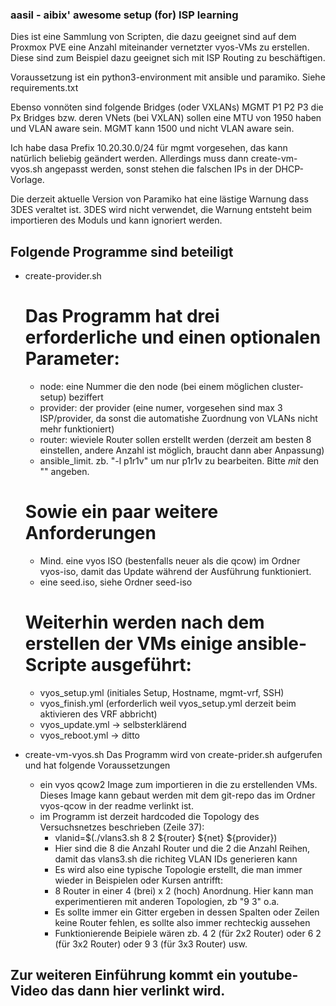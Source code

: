 ### aasil - aibix' awesome setup (for) ISP learning
Dies ist eine Sammlung von Scripten, die dazu geeignet sind auf dem Proxmox PVE eine Anzahl miteinander vernetzter vyos-VMs zu erstellen.
Diese sind zum Beispiel dazu geeignet sich mit ISP Routing zu beschäftigen.

Voraussetzung ist ein python3-environment mit ansible und paramiko. 
Siehe requirements.txt

Ebenso vonnöten sind folgende Bridges (oder VXLANs)
MGMT
P1
P2
P3
die Px Bridges bzw. deren VNets (bei VXLAN) sollen eine MTU von 1950 haben und VLAN aware sein.
MGMT kann 1500 und nicht VLAN aware sein.

Ich habe dasa Prefix 10.20.30.0/24 für mgmt vorgesehen, das kann natürlich beliebig geändert werden.
Allerdings muss dann create-vm-vyos.sh angepasst werden, sonst stehen die falschen IPs in der DHCP-Vorlage.

Die derzeit aktuelle Version von Paramiko hat eine lästige Warnung dass 3DES veraltet ist.
3DES wird nicht verwendet, die Warnung entsteht beim importieren des Moduls und kann ignoriert werden.

## Folgende Programme sind beteiligt
- create-provider.sh
    # Das Programm hat drei erforderliche und einen optionalen Parameter:
    - node: eine Nummer die den node (bei einem möglichen cluster-setup) beziffert
    - provider: der provider (eine numer, vorgesehen sind max 3 ISP/provider, da sonst die automatishe Zuordnung von VLANs nicht mehr funktioniert)
    - router: wieviele Router sollen erstellt werden (derzeit am besten 8 einstellen, andere Anzahl ist möglich, braucht dann aber Anpassung)
    - ansible_limit. zb. "-l p1r1v" um nur p1r1v zu bearbeiten. Bitte *mit* den "" angeben.

    # Sowie ein paar weitere Anforderungen
    - Mind. eine vyos ISO (bestenfalls neuer als die qcow) im Ordner vyos-iso, damit das Update während der Ausführung funktioniert.
    - eine seed.iso, siehe Ordner seed-iso

    # Weiterhin werden nach dem erstellen der VMs einige ansible-Scripte ausgeführt:
    - vyos_setup.yml (initiales Setup, Hostname, mgmt-vrf, SSH)
    - vyos_finish.yml (erforderlich weil vyos_setup.yml derzeit beim aktivieren des VRF abbricht)
    - vyos_update.yml -> selbsterklärend
    - vyos_reboot.yml -> ditto

- create-vm-vyos.sh
    Das Programm wird von create-prider.sh aufgerufen und hat folgende Voraussetzungen
    - ein vyos qcow2 Image zum importieren in die zu erstellenden VMs. Dieses Image kann gebaut werden mit dem git-repo das im Ordner vyos-qcow in der readme verlinkt ist.
    - im Programm ist derzeit hardcoded die Topology des Versuchsnetzes beschrieben (Zeile 37):
        - vlanid=$(./vlans3.sh 8 2 ${router} ${net} ${provider})
        - Hier sind die 8 die Anzahl Router und die 2 die Anzahl Reihen, damit das vlans3.sh die richiteg VLAN IDs generieren kann
        - Es wird also eine typische Topologie erstellt, die man immer wieder in Beispielen oder Kursen antrifft:
        - 8 Router in einer 4 (brei) x 2 (hoch) Anordnung. Hier kann man experimentieren mit anderen Topologien, zb "9 3" o.a.
        - Es sollte immer ein Gitter ergeben in dessen Spalten oder Zeilen keine Router fehlen, es sollte also immer rechteckig aussehen
        - Funktionierende Beipiele wären zb. 4 2 (für 2x2 Router) oder 6 2 (für 3x2 Router) oder 9 3 (für 3x3 Router) usw.

## Zur weiteren Einführung kommt ein youtube-Video das dann hier verlinkt wird.
